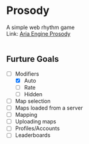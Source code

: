 # Prosody
A simple web rhythm game </br>
Link: [Aria Engine Prosody](http://cyphemercury.online/Aria-Engine-Prosody/) </br> </br>

## Furture Goals
 - [ ] Modifiers
   - [x] Auto
   - [ ] Rate
   - [ ] Hidden
 - [ ] Map selection
 - [ ] Maps loaded from a server 
 - [ ] Mapping 
 - [ ] Uploading maps
 - [ ] Profiles/Accounts
 - [ ] Leaderboards

